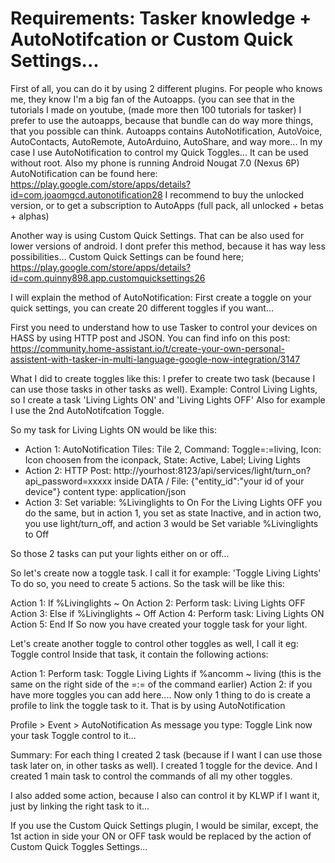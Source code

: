 # Requirements: Tasker knowledge + AutoNotifcation or Custom Quick Settings...

First of all, you can do it by using 2 different plugins.
For people who knows me, they know I'm a big fan of the Autoapps. (you can see that in the tutorials I made on youtube, (made more then 100 tutorials for tasker)
I prefer to use the autoapps, because that bundle can do way more things, that you possible can think.
Autoapps contains AutoNotification, AutoVoice, AutoContacts, AutoRemote, AutoArduino, AutoShare, and way more...
In my case I use AutoNotification to control my Quick Toggles...
It can be used without root. Also my phone is running Android Nougat 7.0 (Nexus 6P)
AutoNotification can be found here: https://play.google.com/store/apps/details?id=com.joaomgcd.autonotification28
I recommend to buy the unlocked version, or to get a subscription to AutoApps (full pack, all unlocked + betas + alphas)

Another way is using Custom Quick Settings. That can be also used for lower versions of android.
I dont prefer this method, because it has way less possibilities...
Custom Quick Settings can be found here; https://play.google.com/store/apps/details?id=com.quinny898.app.customquicksettings26

I will explain the method of AutoNotification:
First create a toggle on your quick settings, you can create 20 different toggles if you want...

First you need to understand how to use Tasker to control your devices on HASS by using HTTP post and JSON.
You can find info on this post: https://community.home-assistant.io/t/create-your-own-personal-assistent-with-tasker-in-multi-language-google-now-integration/3147

What I did to create toggles like this:
I prefer to create two task (because I can use those tasks in other tasks as well).
Example: Control Living Lights, so I create a task 'Living Lights ON' and 'Living Lights OFF'
Also for example I use the 2nd AutoNotifcation Toggle.

So my task for Living Lights ON would be like this:

- Action 1: AutoNotification Tiles: Tile 2, Command: Toggle=:=living, Icon: Icon choosen from the iconpack, State: Active, Label; Living Lights
- Action 2: HTTP Post: http://yourhost:8123/api/services/light/turn_on?api_password=xxxxx
inside DATA / File: {"entity_id":"your id of your device"}
content type: application/json
- Action 3: Set variable: %Livinglights to On
For the Living Lights OFF you do the same, but in action 1, you set as state Inactive, and in action two, you use light/turn_off, and action 3 would be Set variable %Livinglights to Off

So those 2 tasks can put your lights either on or off...

So let's create now a toggle task. I call it for example: 'Toggle Living Lights'
To do so, you need to create 5 actions. So the task will be like this:

Action 1: If %Livinglights ~ On
Action 2: Perform task: Living Lights OFF
Action 3: Else if %Livinglights ~ Off
Action 4: Perform task: Living Lights ON
Action 5: End If
So now you have created your toggle task for your light.

Let's create another toggle to control other toggles as well, I call it eg: Toggle control
Inside that task, it contain the following actions:

Action 1: Perform task: Toggle Living Lights if %ancomm ~ living (this is the same on the right side of the =:= of the command earlier)
Action 2: if you have more toggles you can add here....
Now only 1 thing to do is create a profile to link the toggle task to it. That is by using AutoNotification

Profile > Event > AutoNotification
As message you type: Toggle
Link now your task Toggle control to it...

Summary: For each thing I created 2 task (because if I want I can use those task later on, in other tasks as well).
I created 1 toggle for the device. And I created 1 main task to control the commands of all my other toggles.

I also added some action, because I also can control it by KLWP if I want it, just by linking the right task to it...

If you use the Custom Quick Settings plugin, I would be similar, except, the 1st action in side your ON or OFF task would be replaced by the action of Custom Quick Toggles Settings...
